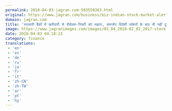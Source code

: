 ```yaml
---
permalink: 2018-04-03-jagran.com-503559383.html
original: https://www.jagran.com/business/biz-indian-stock-market-alert-for-april3-17768297.html
domain: jagran.com
title: 'सरकारी बैंकों में खरीदारी से सेंसेक्स-निफ्टी को सहारा, कमजोर विदेशी संकेतों के बाद भी नहीं टूटे बाजार'
image: https://www.jagranimages.com/images/03_04_2018-02_02_2017-stock-market.jpg
date: 2018-04-03 04:18:23
category: finance
translations: 
 - 'en'
 - 'es'
 - 'de'
 - 'ru'
 - 'ja'
 - 'fr'
 - 'it'
 - 'zh-CN'
 - 'zh-TW'
 - 'ar'
 - 'pt'
 - 'hy'
---
```


